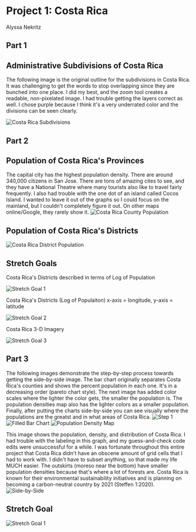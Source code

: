 # Project 1: Costa Rica
Alyssa Nekritz

## Part 1
## Administrative Subdivisions of Costa Rica
The following image is the original outline for the subdivisions in Costa Rica. It was challenging to get the words to stop overlapping since they are bunched into one place. I did my best, and the zoom tool creates a readable, non-pixelated image. I had trouble getting the layers correct as well. I chose purple because I think it's a very underrated color and the divisions can be seen clearly.

![Costa Rica Subdivisions](costa_rica_homework.png)

## Part 2
## Population of Costa Rica's Provinces
The capital city has the highest population density. There are around 340,000 citizens in San Jose. There are tons of amazing cites to see, and they have a National Theatre where many tourists also like to travel fairly frequently. I also had trouble with the one dot of an island called Cocos Island. I wanted to leave it out of the graphs so I could focus on the mainland, but I couldn't completely figure it out. On other maps online/Google, they rarely show it.
![Costa Rica County Population](cri_pop19.png)

## Population of Costa Rica's Districts

![Costa Rica District Population](cri_pop19_adm2.png)

## Stretch Goals

Costa Rica's Districts described in terms of Log of Population

![Stretch Goal 1](cri_pop19_logpop.png)

Costa Rica's Districts (Log of Populaiton) x-axis = longitude, y-axis = latitude

![Stretch Goal 2](cri_pop19_str2.png)

Costa Rica 3-D Imagery

![Stretch Goal 3](CostaRica.gif)

## Part 3
The following images demonstrate the step-by-step process towards getting the side-by-side image. The bar chart originally separates Costa Rica's counties and shows the percent population in each one. It's in a decreasing order (pareto chart style). The next image has added color scales where the lighter the color gets, the smaller the population is. The population densities map also has the lighter colors as a smaller population. Finally, after putting the charts side-by-side you can see visually where the populations are the greatst and in what areas of Costa Rica.
![Step 1](project_1_part3_percent.png)
![Filled Bar Chart](project_1_part3_filled.png)
![Population Density Map](project_1_part3_pop_density_map.png)

This image shows the population, density, and distribution of Costa Rica. I had trouble with the labeling in this graph, and my guess-and-check code edits were unsuccessful for a while.
I was fortunate throughout this entire project that Costa Rica didn't have an obscene amount of grid cells that I had to work with. I didn't have to subset anything, so that made my life MUCH easier. The outskirts (moreso near the bottom) have smaller population densities because that's where a lot of forests are. Costa Rica is known for their environmental sustainability initiatives and is planning on becoming a carbon-neutral country by 2021 (Steffen 1:2020).
![Side-by-Side](costa_rica_project1part3_bothcharts.png)

## Stretch Goal
![Stretch Goal 1](project_1_part3_stretch_goal_1.png)
